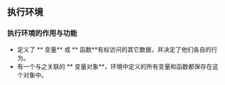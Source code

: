 ## 执行环境
### 执行环境的作用与功能
* 定义了 ** 变量** 或 ** 函数**有权访问的其它数据，并决定了他们各自的行为。
* 有一个与之关联的 ** 变量对象**，环境中定义的所有变量和函数都保存在这个对象中。
